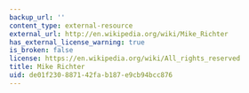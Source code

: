```yaml
---
backup_url: ''
content_type: external-resource
external_url: http://en.wikipedia.org/wiki/Mike_Richter
has_external_license_warning: true
is_broken: false
license: https://en.wikipedia.org/wiki/All_rights_reserved
title: Mike Richter
uid: de01f230-8871-42fa-b187-e9cb94bcc876
---
```

